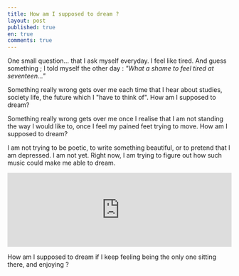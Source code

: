 ```yaml
---
title: How am I supposed to dream ?
layout: post
published: true
en: true
comments: true
---
```

One small question… that I ask myself everyday. I feel like tired. And guess something ; I told myself the other day : *"What a shame to feel tired at seventeen…"*

Something really wrong gets over me each time that I hear about studies, society life, the future which I "have to think of". How am I supposed to dream?

Something really wrong gets over me once I realise that I am not standing the way I would like to, once I feel my pained feet trying to move. How am I supposed to dream?

I am not trying to be poetic, to write something beautiful, or to pretend that I am depressed. I am not yet. Right now, I am trying to figure out how such music could make me able to dream.

<iframe width="100%" height="166" scrolling="no" frameborder="no" src="https://w.soundcloud.com/player/?url=https%3A//api.soundcloud.com/tracks/23349644"> </iframe>

How am I supposed to dream if I keep feeling being the only one sitting there, and enjoying ?